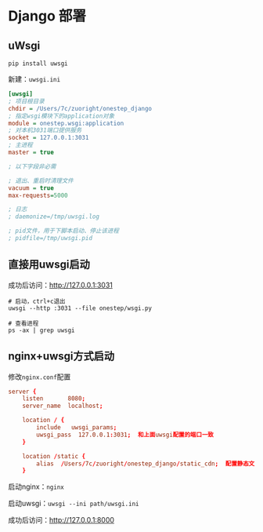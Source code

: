 # Django 部署

## uWsgi

`pip install uwsgi`

新建：`uwsgi.ini`

```ini
[uwsgi]
; 项目根目录
chdir = /Users/7c/zuoright/onestep_django
; 指定wsgi模块下的application对象
module = onestep.wsgi:application
; 对本机3031端口提供服务
socket = 127.0.0.1:3031
; 主进程
master = true

; 以下字段非必需

; 退出、重启时清理文件
vacuum = true
max-requests=5000

; 日志
; daemonize=/tmp/uwsgi.log

; pid文件，用于下脚本启动、停止该进程
; pidfile=/tmp/uwsgi.pid

```

## 直接用uwsgi启动

成功后访问：<http://127.0.0.1:3031>

```shell
# 启动，ctrl+c退出
uwsgi --http :3031 --file onestep/wsgi.py

# 查看进程
ps -ax | grep uwsgi
```

## nginx+uwsgi方式启动

修改`nginx.conf`配置

```conf
server {
    listen       8080;
    server_name  localhost;

    location / {
        include   uwsgi_params;
        uwsgi_pass  127.0.0.1:3031;  和上面uwsgi配置的端口一致
    }

    location /static {
        alias  /Users/7c/zuoright/onestep_django/static_cdn;  配置静态文件路径
    }
```

启动nginx：`nginx`

启动uwsgi：`uwsgi --ini path/uwsgi.ini`

成功后访问：<http://127.0.0.1:8000>

